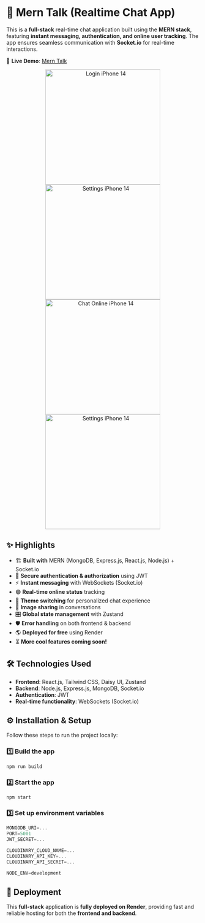 # 💬 Mern Talk (Realtime Chat App)  

This is a **full-stack** real-time chat application built using the **MERN stack**, featuring **instant messaging, authentication, and online user tracking**. The app ensures seamless communication with **Socket.io** for real-time interactions.  


🚀 **Live Demo**: [Mern Talk](https://mern-talk.onrender.com/)  

<p align="center">
  <img src="https://github.com/user-attachments/assets/b2ff2665-3468-4551-8bbe-932ac99d02e3" alt="Login iPhone 14" width="300"/>
  <img src="https://github.com/user-attachments/assets/76b1e6bb-a2b1-4fc0-9530-a3ae719071dc" alt="Settings iPhone 14" width="300"/>
  <img src="https://github.com/user-attachments/assets/4484638a-b253-418a-b71b-6a48b8a35732" alt="Chat Online iPhone 14" width="300"/>
  <img src="https://github.com/user-attachments/assets/8a7eaabe-33e1-4bde-b204-e5241d6a0ca1" alt="Settings iPhone 14" width="300"/>
</p>



## ✨ Highlights  
- 🏗️ **Built with** MERN (MongoDB, Express.js, React.js, Node.js) + Socket.io  
- 🔐 **Secure authentication & authorization** using JWT  
- ⚡ **Instant messaging** with WebSockets (Socket.io)  
- 🟢 **Real-time online status** tracking
- 🎨 **Theme switching** for personalized chat experience  
- 📸 **Image sharing** in conversations
- 🎛️ **Global state management** with Zustand  
- 🛡️ **Error handling** on both frontend & backend  
- 🌎 **Deployed for free** using Render  
- ⏳ **More cool features coming soon!**  

## 🛠️ Technologies Used  
- **Frontend**: React.js, Tailwind CSS, Daisy UI, Zustand  
- **Backend**: Node.js, Express.js, MongoDB, Socket.io  
- **Authentication**: JWT  
- **Real-time functionality**: WebSockets (Socket.io)  

## ⚙️ Installation & Setup  
Follow these steps to run the project locally:  


### 1️⃣ Build the app

```shell
npm run build
```

### 2️⃣ Start the app

```shell
npm start
```

### 3️⃣ Set up environment variables

```js
MONGODB_URI=...
PORT=5001
JWT_SECRET=...

CLOUDINARY_CLOUD_NAME=...
CLOUDINARY_API_KEY=...
CLOUDINARY_API_SECRET=...

NODE_ENV=development
```


## 🚀 Deployment
This **full-stack** application is **fully deployed on Render**, providing fast and reliable hosting for both the **frontend and backend**.  
